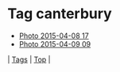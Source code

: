 <!--
title: Tag canterbury
date: 2020-06-28T15:26:58.518Z
tags:
-->
# Tag canterbury

 * [Photo 2015-04-08 17](115863904707.md)
 * [Photo 2015-04-09 09](115928281584.md)

| [Tags](tags.md) | [Top](index.md) |
